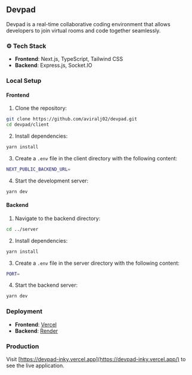 ## Devpad

Devpad is a real-time collaborative coding environment that allows developers to join virtual rooms and code together seamlessly.

### ⚙️ Tech Stack

- **Frontend**: Next.js, TypeScript, Tailwind CSS
- **Backend**: Express.js, Socket.IO

### Local Setup

#### Frontend

1. Clone the repository:

```bash
git clone https://github.com/aviralj02/devpad.git
cd devpad/client
```

2. Install dependencies:

```bash
yarn install
```

3. Create a `.env` file in the client directory with the following content:

```bash
NEXT_PUBLIC_BACKEND_URL=
```

4. Start the development server:

```bash
yarn dev
```

#### Backend

1. Navigate to the backend directory:

```bash
cd ../server
```

2. Install dependencies:

```bash
yarn install
```

3. Create a `.env` file in the server directory with the following content:

```bash
PORT=
```

4. Start the backend server:

```bash
yarn dev
```

### Deployment

- **Frontend**: [Vercel](https://vercel.com)
- **Backend**: [Render](https://render.com/)

### Production

Visit [https://devpad-inky.vercel.app](https://devpad-inky.vercel.app/) to see the live application.

